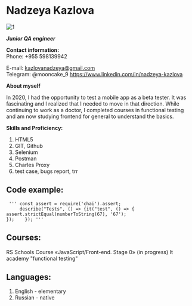 # ****Nadzeya Kazlova**** 
 ![1](https://user-images.githubusercontent.com/116906044/205946731-7aac4a65-66dd-4df9-bacd-55f407f66278.jpg)
 
 ***Junior QA engineer***

  **Contact information:**  
  Phone: +955 598139942  

  E-mail: kazlovanadzeya@gmail.com  
  Telegram: @mooncake_9
  https://www.linkedin.com/in/nadzeya-kazlova
  
  
   **About myself** 
  
  In 2020, I had the opportunity to test a mobile app as a beta tester. It was fascinating and I realized that I needed to move in that direction. While continuing to work as a doctor, I completed courses in functional testing and am now studying frontend for general to understand the basics. 
  
  
 **Skills and Proficiency:**
  1. HTML5
  2. GIT, Github
  3. Selenium
  4. Postman
  5. Charles Proxy
  6. test case, bugs report, trr 

  ## **Code example**:
      
     ''' const assert = require('chai').assert; 
         describe("Tests", () => {it("test", () => {
    assert.strictEqual(numberToString(67), '67');
    });    }); '''

## **Courses:** 
  RS Schools Course «JavaScript/Front-end. Stage 0» (in progress)
  It academy "functional testing"
  
## **Languages:** 
1. English - elementary 
2. Russian - native
